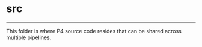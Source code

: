 # src
---------------------------------------------------------------
This folder is where P4 source code resides that can be shared
across multiple pipelines.
